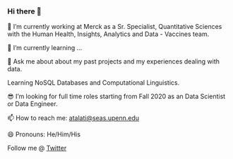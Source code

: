 ### Hi there 👋

🔭 I’m currently working at Merck as a Sr. Specialist, Quantitative Sciences with the Human Health, Insights, Analytics and Data - Vaccines team.

🌱 I’m currently learning ... 

💬 Ask me about about my past projects and my experiences dealing with data.

Learning NoSQL Databases and Computational Linguistics.

:sunglasses: I’m looking for full time roles starting from Fall 2020 as an Data Scientist or Data Engineer.

📫 How to reach me: atalati@seas.upenn.edu

😄 Pronouns: He/Him/His

Follow me @ [Twitter](https://twitter.com/arth_talati)

